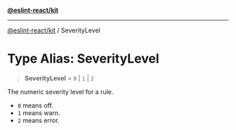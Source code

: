 [**@eslint-react/kit**](../README.md)

***

[@eslint-react/kit](../README.md) / SeverityLevel

# Type Alias: SeverityLevel

> **SeverityLevel** = `0` \| `1` \| `2`

The numeric severity level for a rule.

- `0` means off.
- `1` means warn.
- `2` means error.
